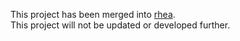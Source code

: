 
This project has been merged into [rhea](https://github.com/cfelton/rhea).  
This project will not be updated or developed further.
